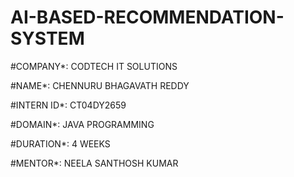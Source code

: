 # AI-BASED-RECOMMENDATION-SYSTEM

#COMPANY*: CODTECH IT SOLUTIONS

#NAME*: CHENNURU BHAGAVATH REDDY

#INTERN ID*: CT04DY2659

#DOMAIN*: JAVA PROGRAMMING

#DURATION*: 4 WEEKS

#MENTOR*: NEELA SANTHOSH KUMAR

